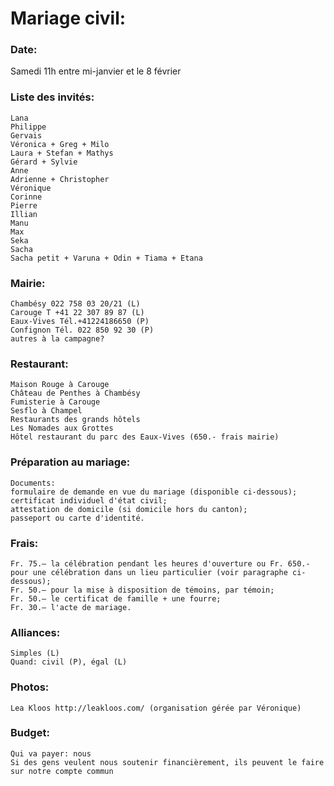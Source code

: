 # Mariage civil:

### Date:
Samedi 11h entre mi-janvier et le 8 février

### Liste des invités:
	Lana
	Philippe
	Gervais
	Véronica + Greg + Milo
	Laura + Stefan + Mathys
	Gérard + Sylvie
	Anne
	Adrienne + Christopher
	Véronique
	Corinne
	Pierre
	Illian
	Manu
	Max
	Seka
	Sacha
	Sacha petit + Varuna + Odin + Tiama + Etana

### Mairie:
	Chambésy 022 758 03 20/21 (L)
	Carouge T +41 22 307 89 87 (L)
	Eaux-Vives Tél.+41224186650 (P)
	Confignon Tél. 022 850 92 30 (P)
	autres à la campagne?

### Restaurant:
	Maison Rouge à Carouge
	Château de Penthes à Chambésy
	Fumisterie à Carouge
	Sesflo à Champel
	Restaurants des grands hôtels
	Les Nomades aux Grottes
	Hôtel restaurant du parc des Eaux-Vives (650.- frais mairie)


### Préparation au mariage:
	Documents:
	formulaire de demande en vue du mariage (disponible ci-dessous);
	certificat individuel d'état civil;
	attestation de domicile (si domicile hors du canton);
	passeport ou carte d'identité. 

### Frais:
	Fr. 75.– la célébration pendant les heures d'ouverture ou Fr. 650.- pour une célébration dans un lieu particulier (voir paragraphe ci-dessous);
	Fr. 50.– pour la mise à disposition de témoins, par témoin;
	Fr. 50.– le certificat de famille + une fourre;
	Fr. 30.– l'acte de mariage.

### Alliances:
	Simples (L)
	Quand: civil (P), égal (L)
	
### Photos:
	Lea Kloos http://leakloos.com/ (organisation gérée par Véronique)
	
### Budget:
	Qui va payer: nous
	Si des gens veulent nous soutenir financièrement, ils peuvent le faire sur notre compte commun
